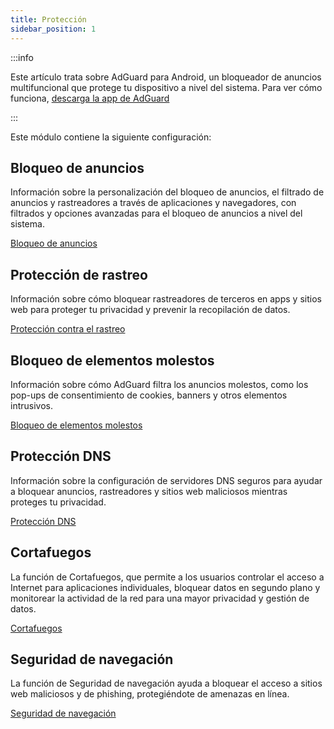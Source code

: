 ```yaml
---
title: Protección
sidebar_position: 1
---
```


:::info

Este artículo trata sobre AdGuard para Android, un bloqueador de anuncios multifuncional que protege tu dispositivo a nivel del sistema. Para ver cómo funciona, [descarga la app de AdGuard](https://agrd.io/download-kb-adblock)

:::

Este módulo contiene la siguiente configuración:

## Bloqueo de anuncios

Información sobre la personalización del bloqueo de anuncios, el filtrado de anuncios y rastreadores a través de aplicaciones y navegadores, con filtrados y opciones avanzadas para el bloqueo de anuncios a nivel del sistema.

[Bloqueo de anuncios](/adguard-for-android/features/protection/ad-blocking.md)

## Protección de rastreo

Información sobre cómo bloquear rastreadores de terceros en apps y sitios web para proteger tu privacidad y prevenir la recopilación de datos.

[Protección contra el rastreo](/adguard-for-android/features/protection/tracking-protection.md)

## Bloqueo de elementos molestos

Información sobre cómo AdGuard filtra los anuncios molestos, como los pop-ups de consentimiento de cookies, banners y otros elementos intrusivos.

[Bloqueo de elementos molestos](/adguard-for-android/features/protection/annoyance-blocking.md)

## Protección DNS

Información sobre la configuración de servidores DNS seguros para ayudar a bloquear anuncios, rastreadores y sitios web maliciosos mientras proteges tu privacidad.

[Protección DNS](/adguard-for-android/features/protection/dns-protection.md)

## Cortafuegos

La función de Cortafuegos, que permite a los usuarios controlar el acceso a Internet para aplicaciones individuales, bloquear datos en segundo plano y monitorear la actividad de la red para una mayor privacidad y gestión de datos.

[Cortafuegos](/adguard-for-android/features/protection/firewall/firewall.md)

## Seguridad de navegación

La función de Seguridad de navegación ayuda a bloquear el acceso a sitios web maliciosos y de phishing, protegiéndote de amenazas en línea.

[Seguridad de navegación](/adguard-for-android/features/protection/browsing-security.md)
